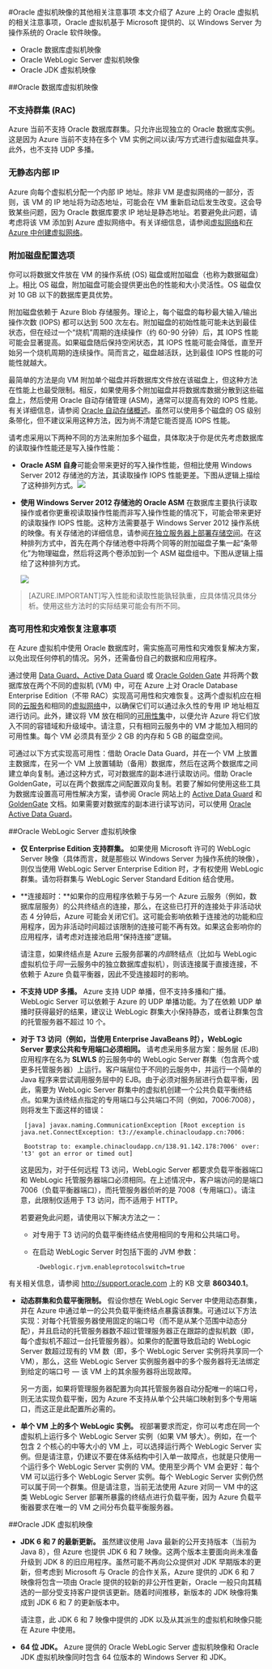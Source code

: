 <properties pageTitle="Oracle 虚拟机映像的其他相关注意事项" description="在 Windows Azure 中部署 Oracle 虚拟机之前了解其他注意事项。" services="virtual-machines" authors="bbenz" documentationCenter=""/>
<tags ms.service="virtual-machines"  ms.date="06/22/2015" wacn.date="08/29/2015" />
#Oracle 虚拟机映像的其他相关注意事项
本文介绍了 Azure 上的 Oracle 虚拟机的相关注意事项，Oracle 虚拟机基于 Microsoft 提供的、以 Windows Server 为操作系统的 Oracle 软件映像。

-  Oracle 数据库虚拟机映像
-  Oracle WebLogic Server 虚拟机映像
-  Oracle JDK 虚拟机映像

##Oracle 数据库虚拟机映像
### 不支持群集 (RAC)

Azure 当前不支持 Oracle 数据库群集。只允许出现独立的 Oracle 数据库实例。这是因为 Azure 当前不支持在多个 VM 实例之间以读/写方式进行虚拟磁盘共享。此外，也不支持 UDP 多播。

### 无静态内部 IP

Azure 向每个虚拟机分配一个内部 IP 地址。除非 VM 是虚拟网络的一部分，否则，该 VM 的 IP 地址将为动态地址，可能会在 VM 重新启动后发生改变。这会导致某些问题，因为 Oracle 数据库要求 IP 地址是静态地址。若要避免此问题，请考虑将该 VM 添加到 Azure 虚拟网络中。有关详细信息，请参阅[虚拟网络](http://www.windowsazure.cn/home/features/networking/)和[在 Azure 中创建虚拟网络](/documentation/articles/create-virtual-network)。

### 附加磁盘配置选项

你可以将数据文件放在 VM 的操作系统 (OS) 磁盘或附加磁盘（也称为数据磁盘）上。相比 OS 磁盘，附加磁盘可能会提供更出色的性能和大小灵活性。OS 磁盘仅对 10 GB 以下的数据库更具优势。

附加磁盘依赖于 Azure Blob 存储服务。理论上，每个磁盘的每秒最大输入/输出操作次数 (IOPS) 都可以达到 500 次左右。附加磁盘的初始性能可能未达到最佳状态，但在经过一个“烧机”周期的连续操作（约 60-90 分钟）后，其 IOPS 性能可能会显著提高。如果磁盘随后保持空闲状态，其 IOPS 性能可能会降低，直至开始另一个烧机周期的连续操作。简而言之，磁盘越活跃，达到最佳 IOPS 性能的可能性就越大。

最简单的方法是向 VM 附加单个磁盘并将数据库文件放在该磁盘上，但这种方法在性能上也最受限制。相反，如果使用多个附加磁盘并将数据库数据分散到这些磁盘上，然后使用 Oracle 自动存储管理 (ASM)，通常可以提高有效的 IOPS 性能。有关详细信息，请参阅 [Oracle 自动存储概述](http://www.oracle.com/technetwork/database/index-100339.html)。虽然可以使用多个磁盘的 OS 级别条带化，但不建议采用这种方法，因为尚不清楚它能否提高 IOPS 性能。

请考虑采用以下两种不同的方法来附加多个磁盘，具体取决于你是优先考虑数据库的读取操作性能还是写入操作性能：

- **Oracle ASM 自身**可能会带来更好的写入操作性能，但相比使用 Windows Server 2012 存储池的方法，其读取操作 IOPS 性能更差。下图从逻辑上描绘了这种排列方式。![](./media/virtual-machines-miscellaneous-considerations-oracle-virtual-machine-images/image2.png)

- **使用 Windows Server 2012 存储池的 Oracle ASM** 在数据库主要执行读取操作或者你更重视读取操作性能而非写入操作性能的情况下，可能会带来更好的读取操作 IOPS 性能。这种方法需要基于 Windows Server 2012 操作系统的映像。有关存储池的详细信息，请参阅[在独立服务器上部署存储空间](http://technet.microsoft.com/zh-cn/library/jj822938.aspx)。在这种排列方式中，首先在两个存储池卷中将两个同等的附加磁盘子集一起“条带化”为物理磁盘，然后将这两个卷添加到一个 ASM 磁盘组中。下图从逻辑上描绘了这种排列方式。

	![](./media/virtual-machines-miscellaneous-considerations-oracle-virtual-machine-images/image3.png)

>[AZURE.IMPORTANT]写入性能和读取性能孰轻孰重，应具体情况具体分析。使用这些方法时的实际结果可能会有所不同。

### 高可用性和灾难恢复注意事项

在 Azure 虚拟机中使用 Oracle 数据库时，需实施高可用性和灾难恢复解决方案，以免出现任何停机的情况。另外，还需备份自己的数据和应用程序。

通过使用 [Data Guard、Active Data Guard](http://www.oracle.com/technetwork/articles/oem/dataguardoverview-083155.html) 或 [Oracle Golden Gate](http://www.oracle.com/technetwork/middleware/goldengate) 并将两个数据库放在两个不同的虚拟机 (VM) 中，可在 Azure 上对 Oracle Database Enterprise Edition（不带 RAC）实现高可用性和灾难恢复。这两个虚拟机应在相同的[云服务](/documentation/articles/cloud-services-connect-virtual-machine)和相同的[虚拟网络](http://www.windowsazure.cn/home/features/networking/)中，以确保它们可以通过永久性的专用 IP 地址相互进行访问。此外，建议将 VM 放在相同的[可用性集](/documentation/articles/manage-availability-virtual-machines)中，以便允许 Azure 将它们放入不同的容错域和升级域中。请注意，只有相同云服务中的 VM 才能加入相同的可用性集。每个 VM 必须具有至少 2 GB 的内存和 5 GB 的磁盘空间。

可通过以下方式实现高可用性：借助 Oracle Data Guard，并在一个 VM 上放置主数据库，在另一个 VM 上放置辅助（备用）数据库，然后在这两个数据库之间建立单向复制。通过这种方式，可对数据库的副本进行读取访问。借助 Oracle GoldenGate，可以在两个数据库之间配置双向复制。若要了解如何使用这些工具为数据库设置高可用性解决方案，请参阅 Oracle 网站上的 [Active Data Guard](http://www.oracle.com/technetwork/database/features/availability/data-guard-documentation-152848.html) 和 [GoldenGate](http://docs.oracle.com/goldengate/1212/gg-winux/index.html) 文档。如果需要对数据库的副本进行读写访问，可以使用 [Oracle Active Data Guard](http://www.oracle.com/uk/products/database/options/active-data-guard/overview/index.html)。

##Oracle WebLogic Server 虚拟机映像

-  **仅 Enterprise Edition 支持群集。** 如果使用 Microsoft 许可的 WebLogic Server 映像（具体而言，就是那些以 Windows Server 为操作系统的映像），则仅当使用 WebLogic Server Enterprise Edition 时，才有权使用 WebLogic 群集。请勿将群集与 WebLogic Server Standard Edition 结合使用。

-  **连接超时：**如果你的应用程序依赖于与另一个 Azure 云服务（例如，数据库层服务）的公共终结点的连接，那么，在这些已打开的连接处于非活动状态 4 分钟后，Azure 可能会关闭它们。这可能会影响依赖于连接池的功能和应用程序，因为非活动时间超过该限制的连接可能不再有效。如果这会影响你的应用程序，请考虑对连接池启用“保持连接”逻辑。

	请注意，如果终结点是 Azure 云服务部署的*内部*终结点（比如与 WebLogic 虚拟机位于*同一*云服务中的独立数据库虚拟机），则该连接属于直接连接，不依赖于 Azure 负载平衡器，因此不受连接超时的影响。

-  **不支持 UDP 多播。** Azure 支持 UDP 单播，但不支持多播和广播。WebLogic Server 可以依赖于 Azure 的 UDP 单播功能。为了在依赖 UDP 单播时获得最好的结果，建议让 WebLogic 群集大小保持静态，或者让群集包含的托管服务器不超过 10 个。

-  **对于 T3 访问（例如，当使用 Enterprise JavaBeans 时），WebLogic Server 要求公共和专用端口必须相同。** 请考虑采用多层方案：服务层 (EJB) 应用程序在名为 **SLWLS** 的云服务中的 WebLogic Server 群集（包含两个或更多托管服务器）上运行。客户端层位于不同的云服务中，并运行一个简单的 Java 程序来尝试调用服务层中的 EJB。由于必须对服务层进行负载平衡，因此，需要为 WebLogic Server 群集中的虚拟机创建一个公共负载平衡终结点。如果为该终结点指定的专用端口与公共端口不同（例如，7006:7008），则将发生下面这样的错误：

		[java] javax.naming.CommunicationException [Root exception is java.net.ConnectException: t3://example.chinacloudapp.cn:7006:

		Bootstrap to: example.chinacloudapp.cn/138.91.142.178:7006' over: 't3' got an error or timed out]

	这是因为，对于任何远程 T3 访问，WebLogic Server 都要求负载平衡器端口和 WebLogic 托管服务器端口必须相同。在上述情况中，客户端访问的是端口 7006（负载平衡器端口），而托管服务器侦听的是 7008（专用端口）。请注意，此限制仅适用于 T3 访问，而不适用于 HTTP。

	若要避免此问题，请使用以下解决方法之一：

	-  对专用于 T3 访问的负载平衡终结点使用相同的专用和公共端口号。

	-  在启动 WebLogic Server 时包括下面的 JVM 参数：

			-Dweblogic.rjvm.enableprotocolswitch=true

有关相关信息，请参阅 <http://support.oracle.com> 上的 KB 文章 **860340.1**。

-  **动态群集和负载平衡限制。** 假设你想在 WebLogic Server 中使用动态群集，并在 Azure 中通过单一的公共负载平衡终结点暴露该群集。可通过以下方法实现：对每个托管服务器使用固定的端口号（而不是从某个范围中动态分配），并且启动的托管服务器数不超过管理服务器正在跟踪的虚拟机数（即，每个虚拟机不超过一台托管服务器）。如果你的配置导致启动的 WebLogic Server 数超过现有的 VM 数（即，多个 WebLogic Server 实例将共享同一个 VM），那么，这些 WebLogic Server 实例服务器中的多个服务器将无法绑定到给定的端口号 — 该 VM 上的其余服务器将出现故障。 

	另一方面，如果将管理服务器配置为向其托管服务器自动分配唯一的端口号，则无法实现负载平衡，因为 Azure 不支持从单个公共端口映射到多个专用端口，而这正是此配置所必需的。

-  **单个 VM 上的多个 WebLogic 实例。** 视部署要求而定，你可以考虑在同一个虚拟机上运行多个 WebLogic Server 实例（如果 VM 够大）。例如，在一个包含 2 个核心的中等大小的 VM 上，可以选择运行两个 WebLogic Server 实例。但是请注意，仍建议不要在体系结构中引入单一故障点，也就是只使用一个运行多个 WebLogic Server 实例的 VM。使用至少两个 VM 会更好：每个 VM 可以运行多个 WebLogic Server 实例。每个 WebLogic Server 实例仍然可以属于同一个群集。但是请注意，当前无法使用 Azure 对同一 VM 中的这类 WebLogic Server 部署所暴露的终结点进行负载平衡，因为 Azure 负载平衡器要求在唯一的 VM 之间分布负载平衡服务器。

##Oracle JDK 虚拟机映像

-  **JDK 6 和 7 的最新更新。** 虽然建议使用 Java 最新的公开支持版本（当前为 Java 8），但 Azure 也提供 JDK 6 和 7 映像。这两个版本主要面向尚未准备升级到 JDK 8 的旧应用程序。虽然可能不再向公众提供对 JDK 早期版本的更新，但考虑到 Microsoft 与 Oracle 的合作关系，Azure 提供的 JDK 6 和 7 映像将包含一项由 Oracle 提供的较新的非公开性更新，Oracle 一般只向其精选的一部分受支持客户提供该更新。随着时间推移，新版本的 JDK 映像将集成到 JDK 6 和 7 的更新版本中。

	请注意，此 JDK 6 和 7 映像中提供的 JDK 以及从其派生的虚拟机和映像只能在 Azure 中使用。

-  **64 位 JDK。** Azure 提供的 Oracle WebLogic Server 虚拟机映像和 Oracle JDK 虚拟机映像同时包含 64 位版本的 Windows Server 和 JDK。

<!---HONumber=67-->